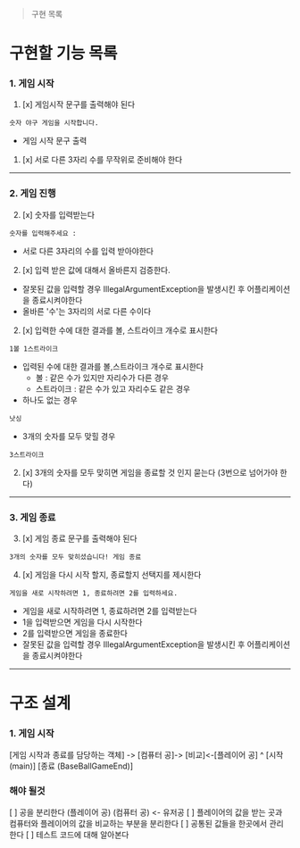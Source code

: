 > 구현 목록

# 구현할 기능 목록
### 1. 게임 시작
1. [x] 게임시작 문구를 출력해야 된다
``` 
숫자 야구 게임을 시작합니다.
```
* 게임 시작 문구 출력 
1. [x] 서로 다른 3자리 수를 무작위로 준비해야 한다  
------------

### 2. 게임 진행 
2. [x] 숫자를 입력받는다 
```
숫자를 입력해주세요 : 
```
* 서로 다른 3자리의 수를 입력 받아야한다

2. [x] 입력 받은 값에 대해서 올바른지 검증한다.
* 잘못된 값을 입력할 경우 IllegalArgumentException을 발생시킨 후 어플리케이션을 종료시켜야한다
* 올바른 '수'는 3자리의 서로 다른 수이다

2. [x] 입력한 수에 대한 결과를 볼, 스트라이크 개수로 표시한다
```
1볼 1스트라이크
```
* 입력된 수에 대한 결과를 볼,스트라이크 개수로 표시한다
   * 볼 : 같은 수가 있지만 자리수가 다른 경우
   * 스트라이크 : 같은 수가 있고 자리수도 같은 경우
* 하나도 없는 경우
```
낫싱 
```
* 3개의 숫자를 모두 맞힐 경우
```
3스트라이크
```
2. [x] 3개의 숫자를 모두 맞히면 게임을 종료할 것 인지 묻는다 (3번으로 넘어가야 한다)
------------
### 3. 게임 종료
3. [x] 게임 종료 문구를 출력해야 된다
```
3개의 숫자를 모두 맞히셨습니다! 게임 종료
```
4. [x] 게임을 다시 시작 할지, 종료할지 선택지를 제시한다
```
게임을 새로 시작하려면 1, 종료하려면 2를 입력하세요.
```
* 게임을 새로 시작하려면 1, 종료하려면 2를 입력받는다
* 1을 입력받으면 게임을 다시 시작한다
* 2를 입력받으면 게임을 종료한다
* 잘못된 값을 입력할 경우 IllegalArgumentException을 발생시킨 후 어플리케이션을 종료시켜야한다
----------------------------------------------
# 구조 설계
### 1. 게임 시작
[게임 시작과 종료를 담당하는 객체] -> [컴퓨터 공]-> [비교]<-[플레이어 공]
^
[시작 (main)]
[종료 (BaseBallGameEnd)]

### 해야 될것 
[ ] 공을 분리한다 (플레이어 공) (컴퓨터 공) <- 유저공
[ ] 플레이어의 값을 받는 곳과 컴퓨터와 플레이어의 값을 비교하는 부분을 분리한다
[ ] 공통된 값들을 한곳에서 관리한다
[ ] 테스트 코드에 대해 알아본다

